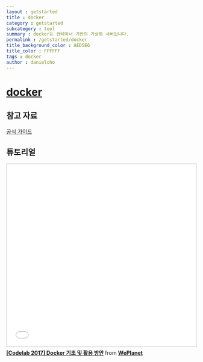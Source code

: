 ```yaml
---
layout : getstarted
title : docker
category : getstarted
subcategory : tool
summary : docker는 컨테이너 기반의 가상화 서버입니다.
permalink : /getstarted/docker
title_background_color : AED5E6
title_color : FFFFFF
tags : docker
author : danielcho
---
```


# [docker](https://www.docker.com/)



## 참고 자료 

[공식 가이드](https://docs.docker.com/get-started/)



## 튜토리얼

<iframe src="//www.slideshare.net/slideshow/embed_code/key/51XjehFANjrN1V" width="595" height="485" frameborder="0" marginwidth="0" marginheight="0" scrolling="no" style="border:1px solid #CCC; border-width:1px; margin-bottom:5px; max-width: 100%;" allowfullscreen> </iframe> <div style="margin-bottom:5px"> <strong> <a href="//www.slideshare.net/dukkee/codelab-2017-docker" title="[Codelab 2017] Docker 기초 및 활용 방안" target="_blank">[Codelab 2017] Docker 기초 및 활용 방안</a> </strong> from <strong><a href="https://www.slideshare.net/dukkee" target="_blank">WePlanet</a></strong> </div>
